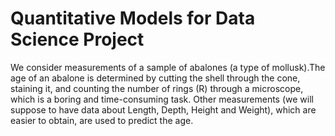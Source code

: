 # Quantitative Models for Data Science Project
We consider measurements of a sample of abalones (a type of mollusk).The age of an abalone is determined by cutting the shell
through the cone, staining it, and counting the number of rings (R) through a microscope, which is a boring
and time-consuming task. Other measurements (we will suppose to have data about Length, Depth, Height and
Weight), which are easier to obtain, are used to predict the age.
